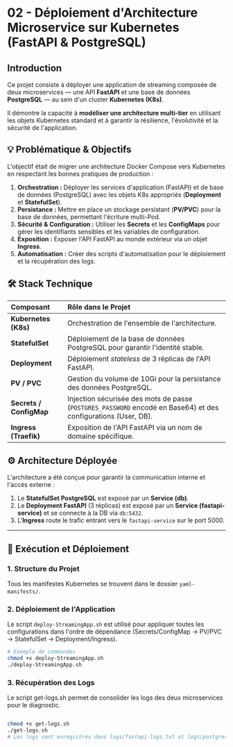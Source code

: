 #  02 - Déploiement d'Architecture Microservice sur Kubernetes (FastAPI & PostgreSQL)

## Introduction
Ce projet consiste à déployer une application de streaming composée de deux microservices — une API **FastAPI** et une base de données **PostgreSQL** — au sein d'un cluster **Kubernetes (K8s)**.

Il démontre la capacité à **modéliser une architecture multi-tier** en utilisant les objets Kubernetes standard et à garantir la résilience, l'évolutivité et la sécurité de l'application.

## 💡 Problématique & Objectifs
L'objectif était de migrer une architecture Docker Compose vers Kubernetes en respectant les bonnes pratiques de production :

1.  **Orchestration :** Déployer les services d'application (FastAPI) et de base de données (PostgreSQL) avec les objets K8s appropriés (**Deployment** et **StatefulSet**).
2.  **Persistance :** Mettre en place un stockage persistant (**PV/PVC**) pour la base de données, permettant l'écriture multi-Pod.
3.  **Sécurité & Configuration :** Utiliser les **Secrets** et les **ConfigMaps** pour gérer les identifiants sensibles et les variables de configuration.
4.  **Exposition :** Exposer l'API FastAPI au monde extérieur via un objet **Ingress**.
5.  **Automatisation :** Créer des scripts d'automatisation pour le déploiement et la récupération des logs.

## 🛠️ Stack Technique
| Composant | Rôle dans le Projet |
| :--- | :--- |
| **Kubernetes (K8s)** | Orchestration de l'ensemble de l'architecture. |
| **StatefulSet** | Déploiement de la base de données PostgreSQL pour garantir l'identité stable. |
| **Deployment** | Déploiement *stateless* de 3 réplicas de l'API FastAPI. |
| **PV / PVC** | Gestion du volume de 10Gi pour la persistance des données PostgreSQL. |
| **Secrets / ConfigMap** | Injection sécurisée des mots de passe (`POSTGRES_PASSWORD` encodé en Base64) et des configurations (User, DB). |
| **Ingress (Traefik)** | Exposition de l'API FastAPI via un nom de domaine spécifique. |

## ⚙️ Architecture Déployée
L'architecture a été conçue pour garantir la communication interne et l'accès externe :
1.  Le **StatefulSet PostgreSQL** est exposé par un **Service (db)**.
2.  Le **Deployment FastAPI** (3 réplicas) est exposé par un **Service (fastapi-service)** et se connecte à la DB via `db:5432`.
3.  L'**Ingress** route le trafic entrant vers le `fastapi-service` sur le port 5000.



---

## 🚀 Exécution et Déploiement

### 1. Structure du Projet
Tous les manifestes Kubernetes se trouvent dans le dossier `yaml-manifests/`.

### 2. Déploiement de l'Application
Le script `deploy-StreamingApp.sh` est utilisé pour appliquer toutes les configurations dans l'ordre de dépendance (Secrets/ConfigMap $\rightarrow$ PV/PVC $\rightarrow$ StatefulSet $\rightarrow$ Deployment/Ingress).

```bash
# Exemple de commandes
chmod +x deploy-StreamingApp.sh
./deploy-StreamingApp.sh
  ```


### 3. Récupération des Logs
Le script get-logs.sh permet de consolider les logs des deux microservices pour le diagnostic.


```Bash

chmod +x get-logs.sh
./get-logs.sh
# Les logs sont enregistrés dans logs/fastapi-logs.txt et logs/postgres-logs.txt
 ```
